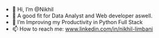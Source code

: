 - 👋 Hi, I’m @Nikhil
- 👀 A good fit for Data Analyst and Web developer aswell.
- 🌱 I’m Improving my Productivity in Python Full Stack
- 📫 How to reach me: www.linkedin.com/in/nikhil-limbani




